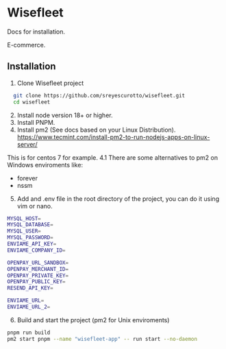 
# Wisefleet

Docs for installation.

E-commerce.





## Installation

1. Clone Wisefleet project

```bash
  git clone https://github.com/sreyescurotto/wisefleet.git
  cd wisefleet
```


2. Install node version 18+ or higher.
3. Install PNPM.
4. Install pm2 (See docs based on your Linux Distribution). 
https://www.tecmint.com/install-pm2-to-run-nodejs-apps-on-linux-server/

This is for centos 7 for example.
4.1 There are some alternatives to pm2 on Windows enviroments like:
- forever
- nssm

5.  Add and .env file in the root directory of the project, you can do it using vim or nano.
```bash
MYSQL_HOST= 
MYSQL_DATABASE=
MYSQL_USER=
MYSQL_PASSWORD=
ENVIAME_API_KEY=
ENVIAME_COMPANY_ID=

OPENPAY_URL_SANDBOX=
OPENPAY_MERCHANT_ID=
OPENPAY_PRIVATE_KEY=
OPENPAY_PUBLIC_KEY=
RESEND_API_KEY=

ENVIAME_URL=
ENVIAME_URL_2=
```

6. Build and start the project (pm2 for Unix enviroments)
```bash
pnpm run build 
pm2 start pnpm --name "wisefleet-app" -- run start --no-daemon

```


